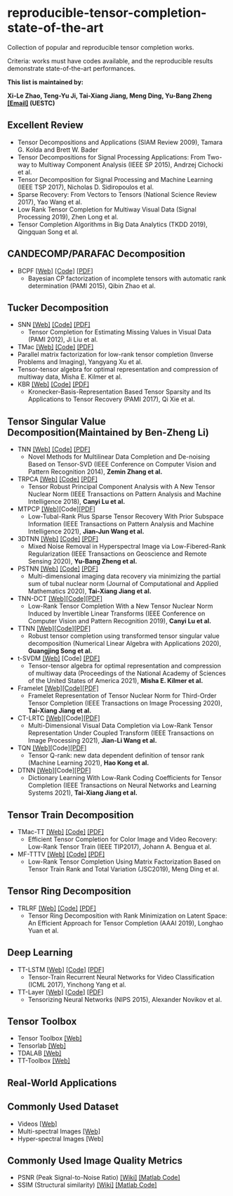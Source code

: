 # reproducible-tensor-completion-state-of-the-art
Collection of popular and reproducible tensor completion works.

Criteria: works must have codes available, and the reproducible results demonstrate state-of-the-art performances.


**This list is maintained by:**

**Xi-Le Zhao, Teng-Yu Ji, Tai-Xiang Jiang, Meng Ding, Yu-Bang Zheng** **[[Email]](https://zhaoxile.github.io/) (UESTC)**


## Excellent Review
* Tensor Decompositions and Applications (SIAM Review 2009), Tamara G. Kolda and Brett W. Bader  
* Tensor Decompositions for Signal Processing Applications: From Two-way to Multiway Component Analysis (IEEE SP 2015), Andrzej Cichocki et al.
* Tensor Decomposition for Signal Processing and Machine Learning (IEEE TSP 2017), Nicholas D. Sidiropoulos et al.
* Sparse Recovery: From Vectors to Tensors (National Science Review 2017), Yao Wang et al.
* Low Rank Tensor Completion for Multiway Visual Data (Signal Processing 2019), Zhen Long et al.
* Tensor Completion Algorithms in Big Data Analytics (TKDD 2019), Qingquan Song et al.

## CANDECOMP/PARAFAC Decomposition
 * BCPF [[Web]](https://qibinzhao.github.io/) [[Code]](https://github.com/qbzhao/BCPF) [[PDF]](https://arxiv.org/abs/1401.6497)
   * Bayesian CP factorization of incomplete tensors with automatic rank determination (PAMI 2015), Qibin Zhao et al.


## Tucker Decomposition
* SNN [[Web]](https://www.cs.rochester.edu/u/jliu/publications.html) [[Code]](http://peterwonka.net/Publications/code/LRTC_Package_Ji.zip) [[PDF]](https://www.cs.rochester.edu/u/jliu/paper/Ji-ICCV09.pdf)
   * Tensor Completion for Estimating Missing Values in Visual Data (PAMI 2012), Ji Liu et al.
* TMac [[Web]](https://www.math.ucla.edu/~wotaoyin/papers/tmac_tensor_recovery.html) [[Code]](https://www.math.ucla.edu/~wotaoyin/papers/tmac_tensor_recovery.html) [[PDF]](https://www.math.ucla.edu/~wotaoyin/papers/tmac_tensor_recovery.html)
 * Parallel matrix factorization for low-rank tensor completion (Inverse Problems and Imaging), Yangyang Xu et al.
* Tensor-tensor algebra for optimal representation and compression of multiway data, Misha E. Kilmer et al.
* KBR [[Web]](http://gr.xjtu.edu.cn/web/dymeng/1;jsessionid=F03A6AE30867A1EE7DE9D577DD4E253D) [[Code]](https://github.com/XieQi2015/KBR-TC-and-RPCA) [[PDF]](https://ieeexplore.ieee.org/iel7/34/4359286/08000407.pdf)
   * Kronecker-Basis-Representation Based Tensor Sparsity and Its Applications to Tensor Recovery (PAMI 2017), Qi Xie et al.

  
## Tensor Singular Value Decomposition(Maintained by Ben-Zheng Li)
* TNN [[Web]](http://www.ece.tufts.edu/~shuchin/) [[Code]](http://www.ece.tufts.edu/~shuchin/tensor_completion_and_rpca.zip) [[PDF]](https://www.zpascal.net/cvpr2014/Zhang_Novel_Methods_for_2014_CVPR_paper.pdf)
   * Novel Methods for Multilinear Data Completion and De-noising Based on Tensor-SVD (IEEE Conference on Computer Vision and Pattern
Recognition 2014), **Zemin Zhang et al.**
* TRPCA [[Web]](https://canyilu.github.io/publications/) [[Code]](https://github.com/canyilu/Tensor-Robust-Principal-Component-Analysis-TRPCA) [[PDF]](https://arxiv.org/abs/1804.03728)
   * Tensor Robust Principal Component Analysis with A New Tensor Nuclear Norm (IEEE Transactions on Pattern Analysis and Machine Intelligence 2018), **Canyi Lu et al.**
* MTPCP [[Web]](http://math.swu.edu.cn/s/math/index2jiaoshoutea14sub1.html)[Code][[PDF]](https://ieeexplore.ieee.org/document/9064895?denied=)
   * Low-Tubal-Rank Plus Sparse Tensor Recovery With Prior Subspace Information (IEEE Transactions on Pattern Analysis and Machine Intelligence 2021), **Jian-Jun Wang et al.**
 * 3DTNN [[Web]](https://zhaoxile.github.io/) [[Code]](https://github.com/zhaoxile/Mixed-Noise-Removal-in-Hyperspectral-Image-via-Low-Fibered-Rank-Regularization) [[PDF]](https://zhaoxile.github.io/paper/2020/Mixed%20Noise%20Removal%20in%20Hyperspectral%20Image%20via%20Low-Fibered-Rank%20Regularization.pdf)
   * Mixed Noise Removal in Hyperspectral Image via Low-Fibered-Rank Regularization (IEEE Transactions on
Geoscience and Remote Sensing 2020), **Yu-Bang Zheng et al.**
* PSTNN [[Web]](https://sites.google.com/view/taixiangjiang/) [[Code]](https://github.com/zhaoxile/Multi-dimensional-imaging-data-recovery-via-minimizing-the-partial-sum-of-tubal-nuclear-norm) [[PDF]](https://zhaoxile.github.io/paper/2019/Multi-dimensional%20imaging%20data%20recovery%20via%20minimizing%20the%20partial%20sum%20of%20tubal%20nuclear%20norm.pdf)
   * Multi-dimensional imaging data recovery via minimizing the partial sum of tubal nuclear norm (Journal of Computational and Applied Mathematics 2020), **Tai-Xiang Jiang et al.** 
* TNN-DCT [[Web]](https://canyilu.github.io/publications/)[[Code]](https://github.com/canyilu/Tensor-robust-PCA-and-tensor-completion-under-linear-transform)[[PDF]](https://canyilu.github.io/publications/2019-CVPR-TNNtrans.pdf)
   * Low-Rank Tensor Completion With a New Tensor Nuclear Norm Induced by Invertible Linear Transforms (IEEE Conference on Computer Vision and Pattern
Recognition 2019), **Canyi Lu et al.**
* TTNN [[Web]](https://dblp.org/pid/68/2077.html)[[Code]](https://github.com/xjzhang008/Transformed-Tensor-SVD)[[PDF]](https://onlinelibrary.wiley.com/doi/10.1002/nla.2299)
   * Robust tensor completion using transformed tensor singular value decomposition (Numerical Linear Algebra with Applications 2020), **Guangjing Song et al.**
* t-SVDM [[Web]](https://mkilme01.pages.tufts.edu/) [Code] [[PDF]](https://www.pnas.org/content/118/28/e2015851118?__cf_chl_jschl_tk__=pmd_q2NSds777roBnmlkyZ._oWUyt3inwbvjxppxHTIgiWk-1632368958-0-gqNtZGzNAeWjcnBszQk9)
   * Tensor-tensor algebra for optimal representation and compression of multiway data (Proceedings of the National Academy of Sciences of the United States of America 2021), **Misha E. Kilmer et al.**
* Framelet [[Web]](https://it.swufe.edu.cn/info/1106/6154.htm)[[Code]](https://github.com/TaiXiangJiang/Framelet-TNN)[[PDF]](https://ieeexplore.ieee.org/document/9115254)
   * Framelet Representation of Tensor Nuclear Norm for Third-Order Tensor Completion (IEEE Transactions on Image Processing 2020), **Tai-Xiang Jiang et al.**
* CT-LRTC [[Web]](https://zhaoxile.github.io/)[Code][[PDF]](https://ieeexplore.ieee.org/abstract/document/9372832)
   * Multi-Dimensional Visual Data Completion via Low-Rank Tensor Representation Under Coupled Transform (IEEE Transactions on Image Processing 2021), **Jian-Li Wang et al.**
* TQN [[Web]](https://canyilu.github.io/publications/)[Code][[PDF]](https://link.springer.com/article/10.1007/s10994-021-05987-8)
   * Tensor Q-rank: new data dependent definition of tensor rank (Machine Learning 2021), **Hao Kong et al.**
* DTNN [[Web]](https://taixiangjiang.github.io/)[Code][[PDF]](https://taixiangjiang.github.io/paper/2021/TNNLS-Dictionary_Learning_With_Low-Rank_Coding_Coefficients_for_Tensor_Completion.pdf)
   * Dictionary Learning With Low-Rank Coding Coefficients for Tensor Completion (IEEE Transactions on Neural Networks and Learning Systems 2021), **Tai-Xiang Jiang et al.**
## Tensor Train Decomposition
* TMac-TT [[Web]](https://sites.google.com/site/jbengua/home) [[Code]](https://sites.google.com/site/jbengua/home/projects/efficient-tensor-completion-for-color-image-and-video-recovery-low-rank-tensor-train/TMacTT_Images.zip?attredirects=0&d=1) [[PDF]](https://www.researchgate.net/publication/303821165_Efficient_Tensor_Completion_for_Color_Image_and_Video_Recovery_Low-Rank_Tensor_Train)
   * Efficient Tensor Completion for Color Image and Video Recovery: Low-Rank Tensor Train (IEEE TIP2017), Johann A. Bengua et al.
* MF-TTTV  [[Web]](https://zhaoxile.github.io/) [[Code]](https://github.com/zhaoxile) [[PDF]](https://zhaoxile.github.io/paper/2019/Low-Rank%20Tensor%20Completion%20Using%20Matrix%20Factorization%20Based%20on%20Tensor%20Train%20Rank%20and%20Total%20Variation.pdf)
   * Low-Rank Tensor Completion Using Matrix Factorization Based on Tensor Train Rank and Total Variation (JSC2019), Meng Ding et al.
   

## Tensor Ring Decomposition
 * TRLRF [[Web]](https://qibinzhao.github.io/) [[Code]](https://github.com/yuanlonghao/TRLRF) [[PDF]](https://arxiv.org/abs/1809.02288)
   * Tensor Ring Decomposition with Rank Minimization on Latent Space: An Efficient Approach for Tensor Completion (AAAI 2019), Longhao Yuan et al.



## Deep Learning
 * TT-LSTM [[Web]](https://www.dbs.ifi.lmu.de/~tresp/) [[Code]](https://github.com/Tuyki/TT_RNN) [[PDF]](http://proceedings.mlr.press/v70/yang17e/yang17e.pdf)
   * Tensor-Train Recurrent Neural Networks for Video Classification (ICML 2017), Yinchong Yang et al.
 * TT-Layer [[Web]](https://github.com/Bihaqo) [[Code]](https://github.com/Bihaqo/TensorNet) [[PDF]](https://papers.nips.cc/paper/5787-tensorizing-neural-networks.pdf)
   * Tensorizing Neural Networks (NIPS 2015), Alexander Novikov et al.



   
 ## Tensor Toolbox
 * Tensor Toolbox [[Web]](https://www.sandia.gov/~tgkolda/TensorToolbox/index-2.6.html)
 * Tensorlab [[Web]](https://www.tensorlab.net/) 
 * TDALAB [[Web]](https://github.com/andrewssobral/TDALAB)  
 * TT-Toolbox  [[Web]](https://github.com/oseledets/TT-Toolbox) 
 

## Real-World Applications



## Commonly Used  Dataset
 * Videos [[Web]](http://trace.eas.asu.edu/yuv/) 
 * Multi-spectral Images [[Web]](http://www.cs.columbia.edu/CAVE/databases/multispectral/) 
 * Hyper-spectral Images [Web] 

## Commonly Used Image Quality Metrics
 * PSNR (Peak Signal-to-Noise Ratio) [[Wiki]](https://en.wikipedia.org/wiki/Peak_signal-to-noise_ratio) [[Matlab Code]](https://www.mathworks.com/help/images/ref/psnr.html) 
 * SSIM (Structural similarity) [[Wiki]](https://en.wikipedia.org/wiki/Structural_similarity) [[Matlab Code]](http://www.cns.nyu.edu/~lcv/ssim/ssim_index.m) 




   
